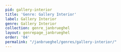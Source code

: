 ```yaml
---
pid: gallery-interior
title: 'Genre: Gallery Interior'
label: Gallery Interior
genre: Gallery Interior
collection: genre_janbrueghel
layout: genrepage_janbrueghel
order: '04'
permalink: "/janbrueghel/genres/gallery-interior/"
---
```

